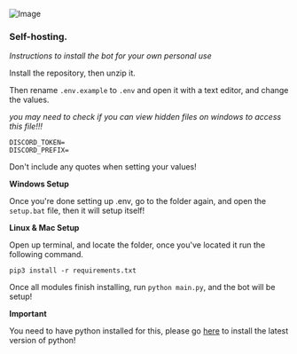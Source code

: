 ![Image](https://images-ext-1.discordapp.net/external/pM_UcoVUx6aNaxlUVVDcgrkPbZi6mZABefd3orM-83M/https/shiro.gg/images/wallpapers/1802525285.png?width=886&height=498)

### Self-hosting.

*Instructions to install the bot for your own personal use*

Install the repository, then unzip it.

Then rename `.env.example` to `.env` and open it with a text editor, and change the values.

*you may need to check if you can view hidden files on windows to access this file!!!*

```
DISCORD_TOKEN= 
DISCORD_PREFIX=      
```

Don't include any quotes when setting your values!

**Windows Setup**

Once you're done setting up .env, go to the folder again, and open the `setup.bat` file, then it will setup itself!

**Linux & Mac Setup**

Open up terminal, and locate the folder, once you've located it run the following command.

`pip3 install -r requirements.txt`

Once all modules finish installing, run `python main.py`, and the bot will be setup!

**Important**

You need to have python installed for this, please go [here](https://www.python.org/downloads/) to install the latest version of python!


